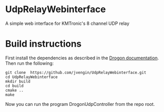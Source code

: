 # UdpRelayWebinterface
A simple web interface for KMTronic's 8 channel UDP relay

# Build instructions
First install the dependencies as described in the [Drogon documentation](https://github.com/drogonframework/drogon/wiki/ENG-02-Installation). Then run the following:
```
git clone  https://github.com/jvengin/UdpRelayWebinterface.git
cd UdpRelayWebinterface
mkdir build
cd build
cmake ..
make
```
Now you can run the program DrogonUdpController from the repo root.
